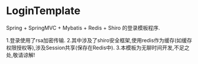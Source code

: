 # LoginTemplate
Spring + SpringMVC + Mybatis + Redis + Shiro 的登录模板程序.

1.登录使用了rsa加密传输.
2.其中涉及了shiro安全框架,使用redis作为缓存(如缓存权限授权等),涉及Session共享(保存在Redis中).
3.本模板为无聊时间开发,不足之处,敬请谅解!
